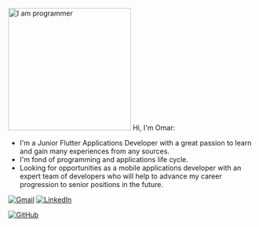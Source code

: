 
<img alt="I am programmer" src="https://github.com/Husseinhtm99/Husseinhtm99/blob/main/profile-img.png" width="250" title="I am programmer"/> 
Hi, I'm Omar:

* I'm a Junior Flutter Applications Developer with a great passion to learn and gain many experiences from any sources.
* I'm fond of programming and applications life cycle.
* Looking for opportunities as a mobile applications developer with an expert team of developers who will help to advance my career progression to senior positions in the future.

<a href="mailto:omar.abdullah9825@gmail.com"><img src="https://camo.githubusercontent.com/5e1eb2665e70b8f3090d6d471f7cd75eb8e2081b1ecd7181f0b932e55fa19a5e/68747470733a2f2f696d672e736869656c64732e696f2f62616467652f2d474d41494c2d4431343833363f7374796c653d666f722d7468652d6261646765266c6f676f3d676d61696c266c6f676f436f6c6f723d7768697465" alt="Gmail" data-canonical-src="https://img.shields.io/badge/-GMAIL-D14836?style=for-the-badge&amp;logo=gmail&amp;logoColor=white" style="max-width: 100%;"></a>
<a href="https://www.linkedin.com/in/omar-abdullah-44990021b/" rel="nofollow"><img src="https://camo.githubusercontent.com/6459704508998726b24b856e7f9f2682d582a52ce400570209c4feaa80a85f2b/68747470733a2f2f696d672e736869656c64732e696f2f62616467652f2d4c494e4b4544494e2d3030373742353f7374796c653d666f722d7468652d6261646765266c6f676f3d6c696e6b6564696e266c6f676f436f6c6f723d7768697465" alt="LinkedIn" data-canonical-src="https://img.shields.io/badge/-LINKEDIN-0077B5?style=for-the-badge&amp;logo=linkedin&amp;logoColor=white" style="max-width: 100%;"></a>

<a href="https://github.com/omarabdullah1"><img src="https://camo.githubusercontent.com/de888e3b21240bb61bf50b8b491420f36d6f49ae9f173df23b7f977a21f8dbae/68747470733a2f2f696d672e736869656c64732e696f2f62616467652f2d4769744875622d3232323232323f7374796c653d666f722d7468652d6261646765266c6f676f3d676974687562266c6f676f436f6c6f723d7768697465" alt="GitHub" data-canonical-src="https://img.shields.io/badge/-GitHub-222222?style=for-the-badge&amp;logo=github&amp;logoColor=white" style="max-width: 100%;"></a></p>

